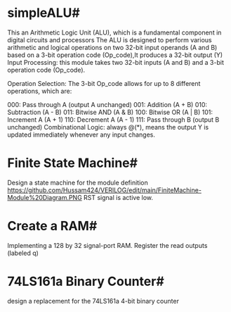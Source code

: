 # simpleALU#
This an Arithmetic Logic Unit (ALU), which is a fundamental component in digital circuits and processors
The ALU is designed to perform various arithmetic and logical operations on two 32-bit input operands (A and B) based on a 3-bit operation code (Op_code),It produces a 32-bit output (Y)
Input Processing: this module takes two 32-bit inputs (A and B) and a 3-bit operation code (Op_code).

Operation Selection: The 3-bit Op_code allows for up to 8 different operations, which are:

000: Pass through A (output A unchanged)
001: Addition (A + B)
010: Subtraction (A - B)
011: Bitwise AND (A & B)
100: Bitwise OR (A | B)
101: Increment A (A + 1)
110: Decrement A (A - 1)
111: Pass through B (output B unchanged)
Combinational Logic: always @(*), means the output Y is updated immediately whenever any input changes.

# Finite State Machine#
Design  a state machine for the module definition  
https://github.com/Hussam424/VERILOG/edit/main/FiniteMachine-Module%20Diagram.PNG
 RST signal is active low.


 # Create a RAM#
Implementing a 128 by 32 signal-port RAM. Register the read outputs (labeled q) 

# 74LS161a Binary Counter#
design a replacement for the 74LS161a 4-bit binary counter